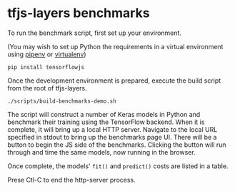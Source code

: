# tfjs-layers benchmarks

To run the benchmark script, first set up your environment.

(You may wish to set up Python the requirements in a virtual environment using
[pipenv](https://github.com/pypa/pipenv) or [virtualenv](https://virtualenv.pypa.io))

```
pip install tensorflowjs
```

Once the development environment is prepared, execute the build script from the root of tfjs-layers.

```
./scripts/build-benchmarks-demo.sh
```

The script will construct a number of Keras models in Python and benchmark their training using the TensorFlow backend. When it is complete, it will bring up a
local HTTP server. Navigate to the local URL specified in stdout to bring up
the benchmarks page UI. There will be a button to begin the JS side of the
benchmarks. Clicking the button will run through and time the same models, now
running in the browser.

Once complete, the models' `fit()` and `predict()` costs are listed in a table.

Prese Ctl-C to end the http-server process.
